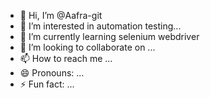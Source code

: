 - 👋 Hi, I’m @Aafra-git
- 👀 I’m interested in automation testing...
- 🌱 I’m currently learning selenium webdriver
- 💞️ I’m looking to collaborate on ...
- 📫 How to reach me ...
- 😄 Pronouns: ...
- ⚡ Fun fact: ...

<!---
Aafra-git/Aafra-git is a ✨ special ✨ repository because its `README.md` (this file) appears on your GitHub profile.
You can click the Preview link to take a look at your changes.
--->
